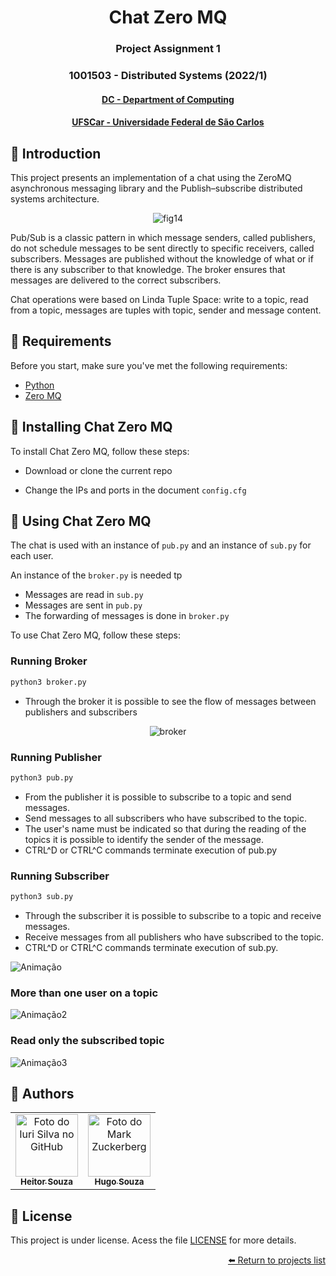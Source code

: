 <h1 align="center"> Chat Zero MQ </h1>
<h3 align="center"> Project Assignment 1</h3>
<h3 align="center"> 1001503 - Distributed Systems (2022/1)</h3>
<h4 align="center"> <a href="https://site.dc.ufscar.br/"> DC - Department of Computing</a>  </h4>
<h4 align="center"> <a href="https://www.ufscar.br/">UFSCar - Universidade Federal de São Carlos</a>  </h4>


## 🔵 Introduction
This project presents an implementation of a chat using the ZeroMQ asynchronous messaging library and the Publish–subscribe distributed systems architecture.
<div align ="center">
  
![fig14](https://user-images.githubusercontent.com/39158108/181029210-2793885d-6e8c-4fc4-97a9-ce8b1d27c93d.png)
  
</div>

Pub/Sub is a classic pattern in which message senders, called publishers, do not schedule messages to be sent directly to specific receivers, called subscribers. Messages are published without the knowledge of what or if there is any subscriber to that knowledge. The broker ensures that messages are delivered to the correct subscribers.

Chat operations were based on Linda Tuple Space: write to a topic, read from a topic, messages are tuples with topic, sender and message content. 

## 🔵 Requirements

Before you start, make sure you've met the following requirements:
* [Python](https://docs.python.org/3/)
* [Zero MQ](https://zeromq.org/get-started/)

## 🔵 Installing Chat Zero MQ

To install Chat Zero MQ, follow these steps:

* Download or clone the current repo

* Change the IPs and ports in the document `config.cfg`

## 🔵 Using Chat Zero MQ

The chat is used with an instance of `pub.py` and an instance of `sub.py` for each user.

An instance of the `broker.py` is needed tp

* Messages are read in `sub.py`
* Messages are sent in `pub.py`
* The forwarding of messages is done in `broker.py`

To use Chat Zero MQ, follow these steps:

### Running Broker
```python
python3 broker.py
```
* Through the broker it is possible to see the flow of messages between publishers and subscribers
<div align ="center">
  
![broker](https://user-images.githubusercontent.com/39158108/181051276-d9d2bba5-1008-4fc9-81ab-3293227dae86.JPG)
  
</div>

### Running Publisher
```python
python3 pub.py
```

* From the publisher it is possible to subscribe to a topic and send messages. 
* Send messages to all subscribers who have subscribed to the topic.
* The user's name must be indicated so that during the reading of the topics it is possible to identify the sender of the message.
* CTRL^D or CTRL^C commands terminate execution of pub.py

### Running Subscriber
```python
python3 sub.py
```
* Through the subscriber it is possible to subscribe to a topic and receive messages.
* Receive messages from all publishers who have subscribed to the topic.
* CTRL^D or CTRL^C commands terminate execution of sub.py.

![Animação](https://user-images.githubusercontent.com/39158108/181025518-553780f6-12cc-43c9-97c9-184959b7c418.gif)

### More than one user on a topic

![Animação2](https://user-images.githubusercontent.com/39158108/181056789-20b64e98-bdb9-4d87-b76d-cf1c41e4f0e7.gif)

### Read only the subscribed topic

![Animação3](https://user-images.githubusercontent.com/39158108/181062666-97797e90-5416-4e58-b12d-d6fe762d7ca2.gif)

## 🔵 Authors

<table>
  <tr>
    <td align="center">
      <a href="https://github.com/souzaitor">
        <img src="https://avatars.githubusercontent.com/souzaitor" width="100px;" alt="Foto do Iuri Silva no GitHub"/><br>
        <sub>
          <b>Heitor Souza</b>
        </sub>
      </a>
    </td>
    <td align="center">
      <a href="https://github.com/hugo-souza">
        <img src="https://avatars.githubusercontent.com/hugo-souza" width="100px;" alt="Foto do Mark Zuckerberg"/><br>
        <sub>
          <b>Hugo Souza</b>
        </sub>
      </a>
    </td>
  </tr>
</table>

## 🔵 License

This project is under license. Acess the file [LICENSE](https://github.com/souzaitor/sistdist-p1/blob/main/LICENSE) for more details.

<div align="right"><a href="https://github.com/souzaitor/EnC/blob/main/README.md#projects"> ⬅️ Return to projects list</a></div>
